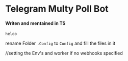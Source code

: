 # Telegram Multy Poll Bot
#### Writen and mentained in TS


``heloo``





rename Folder ``.Config`` to ``Config`` and fill the files in it


//setting the Env's and worker if no webhooks specified